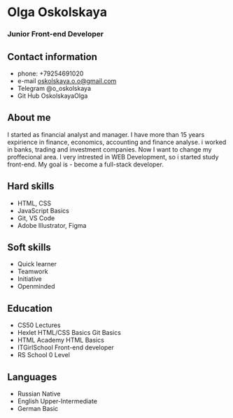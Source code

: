 # **Olga Oskolskaya**

### Junior Front-end Developer

## Contact information

- phone: +79254691020
- e-mail oskolskaya.o.o@gmail.com
- Telegram @o_oskolskaya
- Git Hub OskolskayaOlga

## About me

I started as financial analyst and manager. I have more than 15 years expirience in finance, economics, accounting and finance analyse. i worked in banks, trading and investment companies. Now I want to change my proffecional area. I very intrested in WEB Development, so i started study front-end. My goal is - become a full-stack developer.

## Hard skills

- HTML, CSS
- JavaScript Basics
- Git, VS Code
- Adobe Illustrator, Figma

## Soft skills

- Quick learner
- Teamwork
- Initiative
- Openminded

## Education

- CS50 Lectures
- Hexlet HTML/CSS Basics Git Basics
- HTML Academy HTML Basics
- ITGirlSchool Front-end developer
- RS School 0 Level

## Languages

- Russian Native
- English Upper-Intermediate
- German Basic
